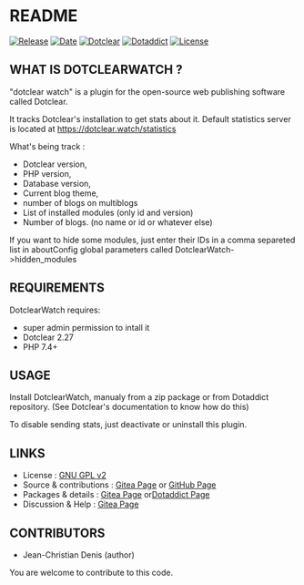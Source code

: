 # README

[![Release](https://img.shields.io/badge/release-0.7-a2cbe9.svg)](https://git.dotclear.watch/dw/DotclearWatch/releases)
[![Date](https://img.shields.io/badge/date-2023.08.12-c44d58.svg)](https://git.dotclear.watch/dw/DotclearWatch/releases)
[![Dotclear](https://img.shields.io/badge/dotclear-v2.27-137bbb.svg)](https://fr.dotclear.org/download)
[![Dotaddict](https://img.shields.io/badge/dotaddict-official-9ac123.svg)](https://plugins.dotaddict.org/dc2/details/DotclearWatch)
[![License](https://img.shields.io/github/license/JcDenis/DotclearWatch)](https://git.dotclear.watch/dw/DotclearWatch/blob/master/LICENSE)

## WHAT IS DOTCLEARWATCH ?

"dotclear watch" is a plugin for the open-source 
web publishing software called Dotclear.

It tracks Dotclear's installation to get stats about it.
Default statistics server is located at https://dotclear.watch/statistics

What's being track :
* Dotclear version,
* PHP version,
* Database version,
* Current blog theme,
* number of blogs on multiblogs
* List of installed modules (only id and version)
* Number of blogs. (no name or id or whatever else)

If you want to hide some modules, just enter their IDs in a comma separeted list 
in aboutConfig global parameters called DotclearWatch->hidden_modules

## REQUIREMENTS

DotclearWatch requires: 

* super admin permission to intall it
* Dotclear 2.27
* PHP 7.4+

## USAGE

Install DotclearWatch, manualy from a zip package or from 
Dotaddict repository. (See Dotclear's documentation to know how do this)

To disable sending stats, just deactivate or uninstall this plugin.

## LINKS

* License : [GNU GPL v2](https://www.gnu.org/licenses/old-licenses/lgpl-2.0.html)
* Source & contributions : [Gitea Page](https://git.dotclear.watch/dw/DotclearWatch) or [GitHub Page](https://github.com/JcDenis/DotclearWatch)
* Packages & details :  [Gitea Page](https://git.dotclear.watch/dw/DotclearWatch/releases) or[Dotaddict Page](https://plugins.dotaddict.org/dc2/details/DotclearWatch)
* Discussion & Help : [Gitea Page](https://github.com/dw/DotclearWatch/issues)

## CONTRIBUTORS

* Jean-Christian Denis (author)

You are welcome to contribute to this code.
